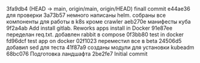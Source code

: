 3fa9db4 (HEAD -> main, origin/main, origin/HEAD) finall commit
e44ae36 для проверки
3a73b57 немного написаны helm. собраны все компоненты для работы в k8s кроме crawler
aeb270e манифесты куба
9f2a4ab Add install gitlab. Reworks apps install in Docker
91e87ee переделан req.txt. добавлен rabbit в compose
0f3bb80 test in docker
fd96dcf test app on docker
02f1023 переместил все в beta
24506d5 добавил sed для теста
41f87a9 созданы модули для установки kubeadm
68bc076 Подготовка ландшафта
2be2fe7 Initial commit
